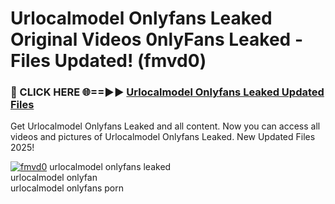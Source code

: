 # Urlocalmodel Onlyfans Leaked Original Videos 0nlyFans Leaked - Files Updated! (fmvd0)

<h3>🔴 CLICK HERE 🌐==►► <a href="https://tinyurl.com/x26r9saj" rel="nofollow">Urlocalmodel Onlyfans Leaked Updated Files</a></h3>

Get Urlocalmodel Onlyfans Leaked and all content. Now you can access all videos and pictures of Urlocalmodel Onlyfans Leaked. New Updated Files 2025!

[![fmvd0](https://i.imgur.com/LkgZPqh.gif)](https://tinyurl.com/x26r9saj)
urlocalmodel onlyfans leaked<br>
urlocalmodel onlyfan<br>
urlocalmodel onlyfans porn